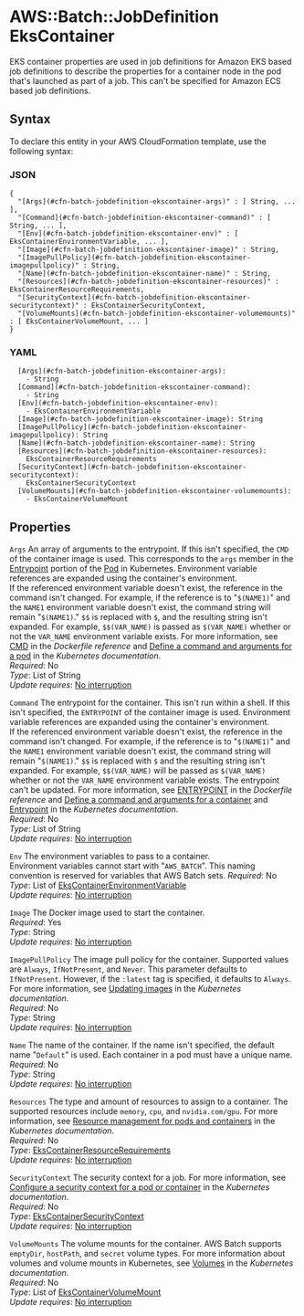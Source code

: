# AWS::Batch::JobDefinition EksContainer<a name="aws-properties-batch-jobdefinition-ekscontainer"></a>

EKS container properties are used in job definitions for Amazon EKS based job definitions to describe the properties for a container node in the pod that's launched as part of a job\. This can't be specified for Amazon ECS based job definitions\.

## Syntax<a name="aws-properties-batch-jobdefinition-ekscontainer-syntax"></a>

To declare this entity in your AWS CloudFormation template, use the following syntax:

### JSON<a name="aws-properties-batch-jobdefinition-ekscontainer-syntax.json"></a>

```
{
  "[Args](#cfn-batch-jobdefinition-ekscontainer-args)" : [ String, ... ],
  "[Command](#cfn-batch-jobdefinition-ekscontainer-command)" : [ String, ... ],
  "[Env](#cfn-batch-jobdefinition-ekscontainer-env)" : [ EksContainerEnvironmentVariable, ... ],
  "[Image](#cfn-batch-jobdefinition-ekscontainer-image)" : String,
  "[ImagePullPolicy](#cfn-batch-jobdefinition-ekscontainer-imagepullpolicy)" : String,
  "[Name](#cfn-batch-jobdefinition-ekscontainer-name)" : String,
  "[Resources](#cfn-batch-jobdefinition-ekscontainer-resources)" : EksContainerResourceRequirements,
  "[SecurityContext](#cfn-batch-jobdefinition-ekscontainer-securitycontext)" : EksContainerSecurityContext,
  "[VolumeMounts](#cfn-batch-jobdefinition-ekscontainer-volumemounts)" : [ EksContainerVolumeMount, ... ]
}
```

### YAML<a name="aws-properties-batch-jobdefinition-ekscontainer-syntax.yaml"></a>

```
  [Args](#cfn-batch-jobdefinition-ekscontainer-args): 
    - String
  [Command](#cfn-batch-jobdefinition-ekscontainer-command): 
    - String
  [Env](#cfn-batch-jobdefinition-ekscontainer-env): 
    - EksContainerEnvironmentVariable
  [Image](#cfn-batch-jobdefinition-ekscontainer-image): String
  [ImagePullPolicy](#cfn-batch-jobdefinition-ekscontainer-imagepullpolicy): String
  [Name](#cfn-batch-jobdefinition-ekscontainer-name): String
  [Resources](#cfn-batch-jobdefinition-ekscontainer-resources): 
    EksContainerResourceRequirements
  [SecurityContext](#cfn-batch-jobdefinition-ekscontainer-securitycontext): 
    EksContainerSecurityContext
  [VolumeMounts](#cfn-batch-jobdefinition-ekscontainer-volumemounts): 
    - EksContainerVolumeMount
```

## Properties<a name="aws-properties-batch-jobdefinition-ekscontainer-properties"></a>

`Args`  <a name="cfn-batch-jobdefinition-ekscontainer-args"></a>
An array of arguments to the entrypoint\. If this isn't specified, the `CMD` of the container image is used\. This corresponds to the `args` member in the [Entrypoint](https://kubernetes.io/docs/reference/kubernetes-api/workload-resources/pod-v1/#entrypoint) portion of the [Pod](https://kubernetes.io/docs/reference/kubernetes-api/workload-resources/pod-v1/) in Kubernetes\. Environment variable references are expanded using the container's environment\.  
If the referenced environment variable doesn't exist, the reference in the command isn't changed\. For example, if the reference is to "`$(NAME1)`" and the `NAME1` environment variable doesn't exist, the command string will remain "`$(NAME1)`\." `$$` is replaced with `$`, and the resulting string isn't expanded\. For example, `$$(VAR_NAME)` is passed as `$(VAR_NAME)` whether or not the `VAR_NAME` environment variable exists\. For more information, see [CMD](https://docs.docker.com/engine/reference/builder/#cmd) in the *Dockerfile reference* and [Define a command and arguments for a pod](https://kubernetes.io/docs/tasks/inject-data-application/define-command-argument-container/) in the *Kubernetes documentation*\.  
*Required*: No  
*Type*: List of String  
*Update requires*: [No interruption](https://docs.aws.amazon.com/AWSCloudFormation/latest/UserGuide/using-cfn-updating-stacks-update-behaviors.html#update-no-interrupt)

`Command`  <a name="cfn-batch-jobdefinition-ekscontainer-command"></a>
The entrypoint for the container\. This isn't run within a shell\. If this isn't specified, the `ENTRYPOINT` of the container image is used\. Environment variable references are expanded using the container's environment\.  
If the referenced environment variable doesn't exist, the reference in the command isn't changed\. For example, if the reference is to "`$(NAME1)`" and the `NAME1` environment variable doesn't exist, the command string will remain "`$(NAME1)`\." `$$` is replaced with `$` and the resulting string isn't expanded\. For example, `$$(VAR_NAME)` will be passed as `$(VAR_NAME)` whether or not the `VAR_NAME` environment variable exists\. The entrypoint can't be updated\. For more information, see [ENTRYPOINT](https://docs.docker.com/engine/reference/builder/#entrypoint) in the *Dockerfile reference* and [Define a command and arguments for a container](https://kubernetes.io/docs/tasks/inject-data-application/define-command-argument-container/) and [Entrypoint](https://kubernetes.io/docs/reference/kubernetes-api/workload-resources/pod-v1/#entrypoint) in the *Kubernetes documentation*\.  
*Required*: No  
*Type*: List of String  
*Update requires*: [No interruption](https://docs.aws.amazon.com/AWSCloudFormation/latest/UserGuide/using-cfn-updating-stacks-update-behaviors.html#update-no-interrupt)

`Env`  <a name="cfn-batch-jobdefinition-ekscontainer-env"></a>
The environment variables to pass to a container\.  
Environment variables cannot start with "`AWS_BATCH`"\. This naming convention is reserved for variables that AWS Batch sets\.
*Required*: No  
*Type*: List of [EksContainerEnvironmentVariable](aws-properties-batch-jobdefinition-ekscontainerenvironmentvariable.md)  
*Update requires*: [No interruption](https://docs.aws.amazon.com/AWSCloudFormation/latest/UserGuide/using-cfn-updating-stacks-update-behaviors.html#update-no-interrupt)

`Image`  <a name="cfn-batch-jobdefinition-ekscontainer-image"></a>
The Docker image used to start the container\.  
*Required*: Yes  
*Type*: String  
*Update requires*: [No interruption](https://docs.aws.amazon.com/AWSCloudFormation/latest/UserGuide/using-cfn-updating-stacks-update-behaviors.html#update-no-interrupt)

`ImagePullPolicy`  <a name="cfn-batch-jobdefinition-ekscontainer-imagepullpolicy"></a>
The image pull policy for the container\. Supported values are `Always`, `IfNotPresent`, and `Never`\. This parameter defaults to `IfNotPresent`\. However, if the `:latest` tag is specified, it defaults to `Always`\. For more information, see [Updating images](https://kubernetes.io/docs/concepts/containers/images/#updating-images) in the *Kubernetes documentation*\.  
*Required*: No  
*Type*: String  
*Update requires*: [No interruption](https://docs.aws.amazon.com/AWSCloudFormation/latest/UserGuide/using-cfn-updating-stacks-update-behaviors.html#update-no-interrupt)

`Name`  <a name="cfn-batch-jobdefinition-ekscontainer-name"></a>
The name of the container\. If the name isn't specified, the default name "`Default`" is used\. Each container in a pod must have a unique name\.  
*Required*: No  
*Type*: String  
*Update requires*: [No interruption](https://docs.aws.amazon.com/AWSCloudFormation/latest/UserGuide/using-cfn-updating-stacks-update-behaviors.html#update-no-interrupt)

`Resources`  <a name="cfn-batch-jobdefinition-ekscontainer-resources"></a>
The type and amount of resources to assign to a container\. The supported resources include `memory`, `cpu`, and `nvidia.com/gpu`\. For more information, see [Resource management for pods and containers](https://kubernetes.io/docs/concepts/configuration/manage-resources-containers/) in the *Kubernetes documentation*\.  
*Required*: No  
*Type*: [EksContainerResourceRequirements](aws-properties-batch-jobdefinition-ekscontainerresourcerequirements.md)  
*Update requires*: [No interruption](https://docs.aws.amazon.com/AWSCloudFormation/latest/UserGuide/using-cfn-updating-stacks-update-behaviors.html#update-no-interrupt)

`SecurityContext`  <a name="cfn-batch-jobdefinition-ekscontainer-securitycontext"></a>
The security context for a job\. For more information, see [Configure a security context for a pod or container](https://kubernetes.io/docs/tasks/configure-pod-container/security-context/) in the *Kubernetes documentation*\.  
*Required*: No  
*Type*: [EksContainerSecurityContext](aws-properties-batch-jobdefinition-ekscontainersecuritycontext.md)  
*Update requires*: [No interruption](https://docs.aws.amazon.com/AWSCloudFormation/latest/UserGuide/using-cfn-updating-stacks-update-behaviors.html#update-no-interrupt)

`VolumeMounts`  <a name="cfn-batch-jobdefinition-ekscontainer-volumemounts"></a>
The volume mounts for the container\. AWS Batch supports `emptyDir`, `hostPath`, and `secret` volume types\. For more information about volumes and volume mounts in Kubernetes, see [Volumes](https://kubernetes.io/docs/concepts/storage/volumes/) in the *Kubernetes documentation*\.  
*Required*: No  
*Type*: List of [EksContainerVolumeMount](aws-properties-batch-jobdefinition-ekscontainervolumemount.md)  
*Update requires*: [No interruption](https://docs.aws.amazon.com/AWSCloudFormation/latest/UserGuide/using-cfn-updating-stacks-update-behaviors.html#update-no-interrupt)